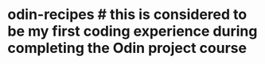 # odin-recipes # this is considered to be my first coding experience during completing the Odin project course 
